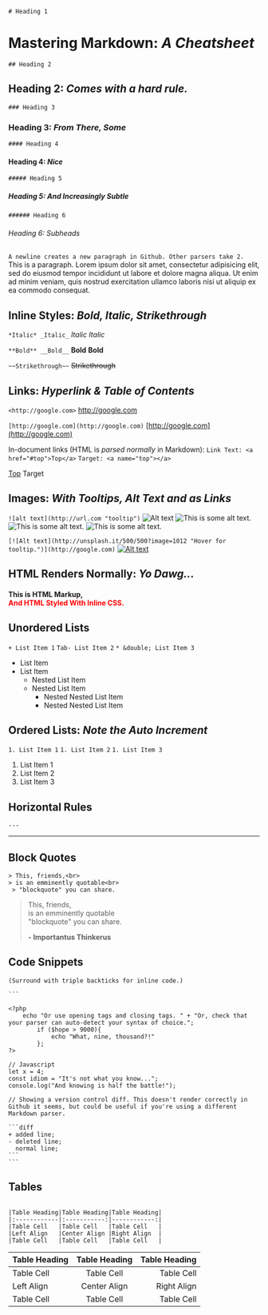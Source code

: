 ``` # Heading 1 ```
# Mastering Markdown: *A Cheatsheet*

``` ## Heading 2 ```
## Heading 2: *Comes with a hard rule.*
``` ### Heading 3 ```
### Heading 3: *From There, Some*
```#### Heading 4 ```
#### Heading 4: *Nice*
``` ##### Heading 5 ```
##### Heading 5: *And Increasingly Subtle*
``` ###### Heading 6 ```
###### Heading 6: *Subheads*

``` A newline creates a new paragraph in Github. Other parsers take 2. ```
This is a paragraph. Lorem ipsum dolor sit amet, consectetur adipisicing elit, sed do eiusmod tempor incididunt ut labore et dolore magna aliqua. Ut enim ad minim veniam, quis nostrud exercitation ullamco laboris nisi ut aliquip ex ea commodo consequat.

## Inline Styles: *Bold, Italic, Strikethrough*

``` *Italic* _Italic_ ```
*Italic* _Italic_

``` **Bold** __Bold__ ```
**Bold** __Bold__

``` ~~Strikethrough~~ ```
~~Strikethrough~~

## Links: *Hyperlink & Table of Contents*

``` <http://google.com> ```
<http://google.com>

``` [http://google.com](http://google.com) ```
[http://google.com](http://google.com)

In-document links (HTML is *parsed normally* in Markdown):
```Link Text: <a href="#top">Top</a>```
```Target: <a name="top"></a>```

<a href="#top">Top</a>
<a name="top">Target</a>

## Images: *With Tooltips, Alt Text and as Links*

```![alt text](http://url.com "tooltip")```
![Alt text](http://unsplash.it/500/300?random "Tooltip text.") ![This is some alt text.](http://unsplash.it/300/100?image=1000 "This is the tooltip.") ![This is some alt text.](http://unsplash.it/100/100?image=900 "This is the tooltip.") ![This is some alt text.](http://unsplash.it/50/50?image=523 "This is the tooltip.")

```[![Alt text](http://unsplash.it/500/500?image=1012 "Hover for tooltip.")](http://google.com)```
[![Alt text](http://unsplash.it/500/500?image=1012 "google.com")](http://google.com)


## HTML Renders Normally: *Yo Dawg...*
<h4>This is HTML Markup, <br><span style="color:red"> And HTML Styled With Inline CSS.<span></h4>


## Unordered Lists

``` + List Item 1 ```
``` Tab- List Item 2 ```
``` * &double; List Item 3 ```

* List Item
* List Item
    * Nested List Item
    * Nested List Item
        * Nested Nested List Item
        * Nested Nested List Item

## Ordered Lists: *Note the Auto Increment*
``` 1. List Item 1 ```
``` 1. List Item 2 ```
``` 1. List Item 3 ```


1. List Item 1
1. List Item 2
1. List Item 3

## Horizontal Rules

``` --- ```

---

## Block Quotes  

``` > This, friends,<br> ```<br>
``` > is an emminently quotable<br> ```<br>
``` > "blockquote" you can share.```<br>

> This, friends,<br>
> is an emminently quotable<br>
> "blockquote" you can share.
>
> **- Importantus Thinkerus**

## Code Snippets

``` (Surround with triple backticks for inline code.) ```

    ```

    <?php
        echo "Or use opening tags and closing tags. " + "Or, check that your parser can auto-detect your syntax of choice.";
            if ($hope > 9000){
                echo "What, nine, thousand?!"
            };
    ?>

    // Javascript
    let x = 4;
    const idiom = "It's not what you know...";
    console.log("And knowing is half the battle!");

    // Showing a version control diff. This doesn't render correctly in Github it seems, but could be useful if you're using a different Markdown parser.

    ```diff
    + added line;
    - deleted line;
      normal line;
    ```
    ```

## Tables

```

|Table Heading|Table Heading|Table Heading|
|:------------|:-----------:|------------:|
|Table Cell   |Table Cell   |Table Cell   |
|Left Align   |Center Align |Right Align  |
|Table Cell   |Table Cell   |Table Cell   |
```

|Table Heading|Table Heading|Table Heading|
|:------------|:-----------:|------------:|
|Table Cell   |Table Cell   |Table Cell   |
|Left Align   |Center Align |Right Align  |
|Table Cell   |Table Cell   |Table Cell   |
